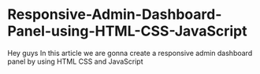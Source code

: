 # Responsive-Admin-Dashboard-Panel-using-HTML-CSS-JavaScript
Hey guys In this article we are gonna create a responsive admin dashboard panel by using HTML CSS and JavaScript
